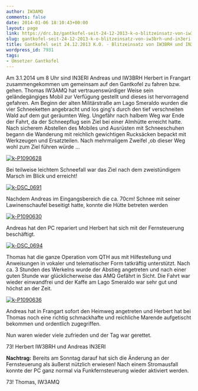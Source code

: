 ```yaml
---
author: IW3AMQ
comments: false
date: 2014-01-06 18:10:43+00:00
layout: page
link: https://drc.bz/gantkofel-seit-24-12-2013-k-o-blitzeinsatz-von-iw3brh-und-in3eri/
slug: gantkofel-seit-24-12-2013-k-o-blitzeinsatz-von-iw3brh-und-in3eri
title: Gantkofel seit 24.12.2013 K.O. - Blitzeinsatz von IW3BRH und IN3ERI
wordpress_id: 7931
tags:
- Umsetzer Gantkofel
---
```


Am 3.1.2014 um 8 Uhr sind IN3ERI Andreas und IW3BRH Herbert in Frangart zusammengekommen um gemeinsam auf den Gantkofel zu fahren bzw. gehen. Thomas IW3AMQ hat vertrauenswürdiger Weise sein geländegängiges Mobil zur Verfügung gestellt und dieses ist hervorragend gefahren. Am Beginn der alten Militärstraße am Lago Smeraldo wurden die vier Schneeketten angebracht und los ging's durch den tief verschneiten Wald auf dem gut geräumten Weg. Ungefähr nach halbem Weg war Ende der Fahrt, da der Schneepflug sein Ziel bei einer Almhütte erreicht hatte. Nach sicherem Abstellen des Mobiles und Ausrüsten mit Schneeschuhen begann die Wanderung mit reichlich gewichtigen Rucksäcken bepackt mit Werkzeugen und Ersatzteilen. Nach mehrmaligem Zweifel ,ob dieser Weg wohl zum Ziel führen würde ...

[![k-P1090628](https://drc.bz/wp-content/uploads/2014/01/k-P1090628.jpg)](https://drc.bz/wp-content/uploads/2014/01/k-P1090628.jpg)

Bei teilweise leichtem Schneefall war das Ziel nach dem zweistündigem Marsch im Blick und erreicht!

[![k-DSC_0691](https://drc.bz/wp-content/uploads/2014/01/k-DSC_0691.jpg)](https://drc.bz/wp-content/uploads/2014/01/k-DSC_0691.jpg)

Nachdem Andreas im Eingangsbereich die ca. 70cm! Schnee mit seiner Lawinenschaufel beseitigt hatte, konnte die Hütte betreten werden

[![k-P1090630](https://drc.bz/wp-content/uploads/2014/01/k-P1090630.jpg)](https://drc.bz/wp-content/uploads/2014/01/k-P1090630.jpg)

Andreas hat den PC repariert und Herbert hat sich mit der Fernsteuerung beschäftigt.

[![k-DSC_0694](https://drc.bz/wp-content/uploads/2014/01/k-DSC_0694.jpg)](https://drc.bz/wp-content/uploads/2014/01/k-DSC_0694.jpg)

Thomas hat die ganze Operation vom QTH aus mit Hilfestellung und Anweisungen in vokaler und telematischer Form tatkräftig unterstützt. Nach ca. 3 Stunden des Werkelns wurde der Abstieg angetreten und nach einer guten Stunde war glücklicherweise das AMQ Gefährt in Sicht. Die Fahrt war wieder einwandfrei und der Kaffe am Lago Smeraldo war sehr gut und höchst an der Zeit.

[![k-P1090636](https://drc.bz/wp-content/uploads/2014/01/k-P1090636.jpg)](https://drc.bz/wp-content/uploads/2014/01/k-P1090636.jpg)

Andreas hat in Frangart sofort den Heimweg angetreten und Herbert hat bei Thomas noch eine richtig schmackhafte und reichliche Marende aufgetischt bekommen und ordentlich zugegriffen.

Nun waren wieder viele zufrieden und der Tag war gerettet.

73! Herbert IW3BRH und Andreas IN3ERI

**Nachtrag:** Bereits am Sonntag darauf hat sich die Änderung an der Fernsteuerung als äußerst nützlich erwiesen! Nach einem Stromausfall konnte der PC ganz normal via Funkfernsteuerung wieder aktiviert werden.

73! Thomas, IW3AMQ

